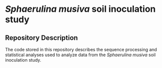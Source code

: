 # *Sphaerulina musiva* soil inoculation study

## Repository Description

The code stored in this repository describes the sequence processing and statistical analyses used to analyze data from the *Sphaerulina musiva* soil inoculation study. 
